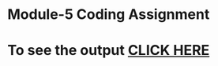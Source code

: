 
# Module-5 Coding Assignment

# To see the output [CLICK HERE](https://shaleenjha.github.io/Coursera-HTML_CSS_JS/module5-solution/index.html)
